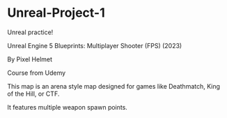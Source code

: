 # Unreal-Project-1
Unreal practice!

Unreal Engine 5 Blueprints: Multiplayer Shooter (FPS) (2023)

By Pixel Helmet

Course from Udemy

This map is an arena style map designed for games like Deathmatch, King of the Hill, or CTF.

It features multiple weapon spawn points.
